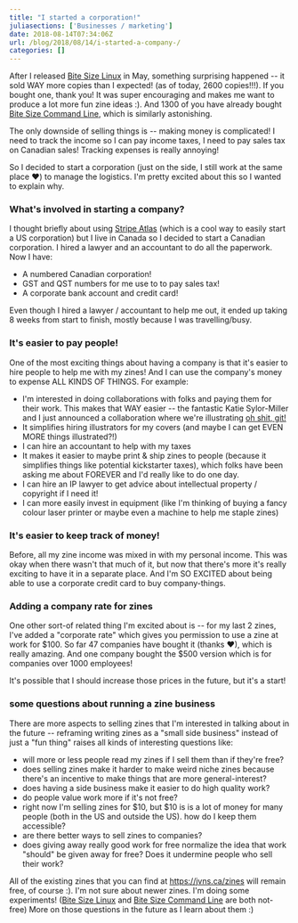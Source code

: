 ```yaml
---
title: "I started a corporation!"
juliasections: ['Businesses / marketing']
date: 2018-08-14T07:34:06Z
url: /blog/2018/08/14/i-started-a-company-/
categories: []
---
```

 
After I released [Bite Size Linux](https://gum.co/bite-size-linux) in May, something surprising
happened -- it sold WAY more copies than I expected! (as of today, 2600 copies!!!). If you bought
one, thank you! It was super encouraging and makes me want to produce a lot more fun zine ideas :).
And 1300 of you have already bought [Bite Size Command Line](https://gum.co/bite-size-command-line),
which is similarly astonishing.
 
The only downside of selling things is -- making money is complicated! I need to track the income so
I can pay income taxes, I need to pay sales tax on Canadian sales! Tracking expenses is really
annoying! 
 
So I decided to start a corporation (just on the side, I still work at the same place ❤) to manage the
logistics. I'm pretty excited about this so I wanted to explain why. 
 
### What's involved in starting a company? 
 
I thought briefly about using [Stripe Atlas](https://stripe.com/atlas) (which is a cool way to easily start a US corporation) but I live in Canada so I decided to start a Canadian corporation. I hired a lawyer and an accountant to do all the paperwork. Now I have: 
 
* A numbered Canadian corporation! 
* GST and QST numbers for me use to to pay sales tax! 
* A corporate bank account and credit card! 
 
Even though I hired a lawyer / accountant to help me out, it ended up taking 8 weeks from start to
finish, mostly because I was travelling/busy.
 
### It's easier to pay people! 
 
One of the most exciting things about having a company is that it's easier to hire people to help me
with my zines! And I can use the company's money to expense ALL KINDS OF THINGS. For example: 
 
* I'm interested in doing collaborations with folks and paying them for their work. This makes that WAY easier -- the fantastic Katie Sylor-Miller and I just announced a collaboration where we're illustrating [oh shit, git!](https://ohshitgit.com/)
* It simplifies hiring illustrators for my covers (and maybe I can get EVEN MORE things illustrated?!) 
* I can hire an accountant to help with my taxes 
* It makes it easier to maybe print & ship zines to people (because it simplifies things like potential kickstarter taxes), which folks have been asking me about FOREVER and I'd really like to do one day.  
* I can hire an IP lawyer to get advice about intellectual property / copyright if I need it! 
* I can more easily invest in equipment (like I'm thinking of buying a fancy colour laser printer or maybe even a machine to help me staple zines) 
 
### It's easier to keep track of money! 
 
Before, all my zine income was mixed in with my personal income. This was okay when there wasn't
that much of it, but now that there's more it's really exciting to have it in a separate place. And
I'm SO EXCITED about being able to use a corporate credit card to buy company-things. 
 
### Adding a company rate for zines 
 
One other sort-of related thing I'm excited about is -- for my last 2 zines, I've added a "corporate
rate" which gives you permission to use a zine at work for $100. So far 47 companies have bought it
(thanks ❤), which is really amazing. And one company bought the $500 version which is for companies
over 1000 employees! 
 
It's possible that I should increase those prices in the future, but it's a start! 
 
### some questions about running a zine business 
 
There are more aspects to selling zines that I'm interested in talking about in the future --
reframing writing zines as a "small side business" instead of just a "fun thing" raises all kinds of
interesting questions like: 
 
* will more or less people read my zines if I sell them than if they're free? 
* does selling zines make it harder to make weird niche zines because there's an incentive to make
  things that are more general-interest?
* does having a side business make it easier to do high quality work?
* do people value work more if it's not free? 
* right now I'm selling zines for $10, but $10 is is a lot of money for many people (both in the US and outside the US). how do I keep them accessible? 
* are there better ways to sell zines to companies? 
* does giving away really good work for free normalize the idea that work "should" be given away for free? Does it undermine people who sell their work? 
 
All of the existing zines that you can find at https://jvns.ca/zines will remain free, of course :).
I'm not sure about newer zines. I'm doing some experiments! ([Bite Size Linux](https://gum.co/bite-size-linux) and [Bite Size Command Line](https://gum.co/bite-size-command-line) are both not-free)
More on those questions in the future as I learn about them :)
